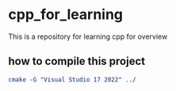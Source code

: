 # cpp_for_learning
This is a repository for learning cpp for overview





## how to compile this project

```cmake
cmake -G "Visual Studio 17 2022" ../
```

